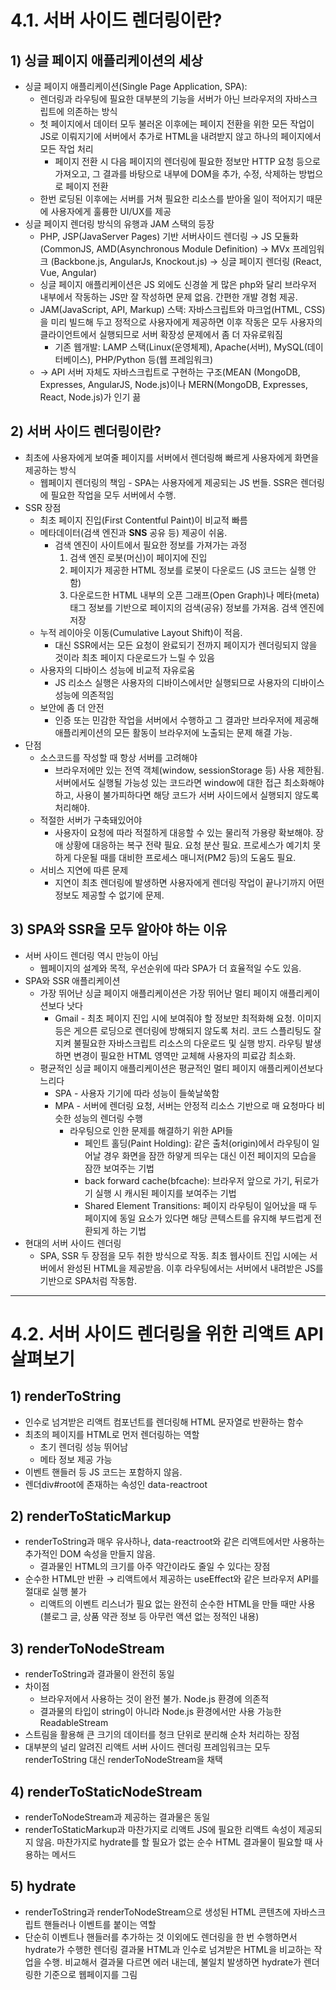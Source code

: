 # 4.1. 서버 사이드 렌더링이란?

## 1) 싱글 페이지 애플리케이션의 세상

- 싱글 페이지 애플리케이션(Single Page Application, SPA):
  - 렌더링과 라우팅에 필요한 대부분의 기능을 서버가 아닌 브라우저의 자바스크립트에 의존하는 방식
  - 첫 페이지에서 데이터 모두 불러온 이후에는 페이지 전환을 위한 모든 작업이 JS로 이뤄지기에 서버에서 추가로 HTML을 내려받지 않고 하나의 페이지에서 모든 작업 처리
    - 페이지 전환 시 다음 페이지의 렌더링에 필요한 정보만 HTTP 요청 등으로 가져오고, 그 결과를 바탕으로 <body/> 내부에 DOM을 추가, 수정, 삭제하는 방법으로 페이지 전환
  - 한번 로딩된 이후에는 서버를 거쳐 필요한 리소스를 받아올 일이 적어지기 때문에 사용자에게 훌륭한 UI/UX를 제공
- 싱글 페이지 렌더링 방식의 유행과 JAM 스택의 등장
  - PHP, JSP(JavaServer Pages) 기반 서버사이드 렌더링
    → JS 모듈화 (CommonJS, AMD(Asynchronous Module Definition)
    → MVx 프레임워크 (Backbone.js, AngularJs, Knockout.js)
    → 싱글 페이지 렌더링 (React, Vue, Angular)
  - 싱글 페이지 애플리케이션은 JS 외에도 신경쓸 게 많은 php와 달리 브라우저 내부에서 작동하는 JS만 잘 작성하면 문제 없음. 간편한 개발 경험 제공.
  - JAM(JavaScript, API, Markup) 스택: 자바스크립트와 마크업(HTML, CSS)을 미리 빌드해 두고 정적으로 사용자에게 제공하면 이후 작동은 모두 사용자의 클라이언트에서 실행되므로 서버 확장성 문제에서 좀 더 자유로워짐
    - 기존 웹개발: LAMP 스택(Linux(운영체제), Apache(서버), MySQL(데이터베이스), PHP/Python 등(웹 프레임워크)
  - → API 서버 자체도 자바스크립트로 구현하는 구조(MEAN (MongoDB, Expresses, AngularJS, Node.js)이나 MERN(MongoDB, Expresses, React, Node.js)가 인기 끎

## 2) 서버 사이드 렌더링이란?

- 최초에 사용자에게 보여줄 페이지를 서버에서 렌더링해 빠르게 사용자에게 화면을 제공하는 방식
  - 웹페이지 렌더링의 책임 - SPA는 사용자에게 제공되는 JS 번들. SSR은 렌더링에 필요한 작업을 모두 서버에서 수행.
- SSR 장점
  - 최초 페이지 진입(First Contentful Paint)이 비교적 빠름
  - 메타데이터(검색 엔진과 **SNS** 공유 등) 제공이 쉬움.
    - 검색 엔진이 사이트에서 필요한 정보를 가져가는 과정
      1. 검색 엔진 로봇(머신)이 페이지에 진입
      2. 페이지가 제공한 HTML 정보를 로봇이 다운로드 (JS 코드는 실행 안 함)
      3. 다운로드한 HTML 내부의 오픈 그래프(Open Graph)나 메타(meta) 태그 정보를 기반으로 페이지의 검색(공유) 정보를 가져옴. 검색 엔진에 저장
  - 누적 레이아웃 이동(Cumulative Layout Shift)이 적음.
    - 대신 SSR에서는 모든 요청이 완료되기 전까지 페이지가 렌더링되지 않을 것이라 최초 페이지 다운로드가 느릴 수 있음
  - 사용자의 디바이스 성능에 비교적 자유로움
    - JS 리소스 실행은 사용자의 디바이스에서만 실행되므로 사용자의 디바이스 성능에 의존적임
  - 보안에 좀 더 안전
    - 인증 또는 민감한 작업을 서버에서 수행하고 그 결과만 브라우저에 제공해 애플리케이션의 모든 활동이 브라우저에 노출되는 문제 해결 가능.
- 단점
  - 소스코드를 작성할 때 항상 서버를 고려해야
    - 브라우저에만 있는 전역 객체(window, sessionStorage 등) 사용 제한됨. 서버에서도 실행될 가능성 있는 코드라면 window에 대한 접근 최소화해야 하고, 사용이 불가피하다면 해당 코드가 서버 사이드에서 실행되지 않도록 처리해야.
  - 적절한 서버가 구축돼있어야
    - 사용자이 요청에 따라 적절하게 대응할 수 있는 물리적 가용량 확보해야. 장애 상황에 대응하는 복구 전략 필요. 요청 분산 필요. 프로세스가 예기치 못하게 다운될 때를 대비한 프로세스 매니저(PM2 등)의 도움도 필요.
  - 서비스 지연에 따른 문제
    - 지연이 최초 렌더링에 발생하면 사용자에게 렌더링 작업이 끝나기까지 어떤 정보도 제공할 수 없기에 문제.

## 3) SPA와 SSR을 모두 알아야 하는 이유

- 서버 사이드 렌더링 역시 만능이 아님
  - 웹페이지의 설계와 목적, 우선순위에 따라 SPA가 더 효율적일 수도 있음.
- SPA와 SSR 애플리케이션
  - 가장 뛰어난 싱글 페이지 애플리케이션은 가장 뛰어난 멀티 페이지 애플리케이션보다 낫다
    - Gmail - 최초 페이지 진입 시에 보여줘야 할 정보만 최적화해 요청. 이미지 등은 게으른 로딩으로 렌더링에 방해되지 않도록 처리. 코드 스플리팅도 잘 지켜 불필요한 자바스크립트 리소스의 다운로드 및 실행 방지. 라우팅 발생하면 변경이 필요한 HTML 영역만 교체해 사용자의 피료감 최소화.
  - 평균적인 싱글 페이지 애플리케이션은 평균적인 멀티 페이지 애플리케이션보다 느리다
    - SPA - 사용자 기기에 따라 성능이 들쑥날쑥함
    - MPA - 서버에 렌더링 요청, 서버는 안정적 리소스 기반으로 매 요청마다 비슷한 성능의 렌더링 수행
      - 라우팅으로 인한 문제를 해결하기 위한 API들
        - 페인트 홀딩(Paint Holding): 같은 출처(origin)에서 라우팅이 일어날 경우 화면을 잠깐 하얗게 띄우는 대신 이전 페이지의 모습을 잠깐 보여주는 기법
        - back forward cache(bfcache): 브라우저 앞으로 가기, 뒤로가기 실행 시 캐시된 페이지를 보여주는 기법
        - Shared Element Transitions: 페이지 라우팅이 일어났을 때 두 페이지에 동일 요소가 있다면 해당 콘텍스트를 유지해 부드럽게 전환되게 하는 기법
- 현대의 서버 사이드 렌더링
  - SPA, SSR 두 장점을 모두 취한 방식으로 작동. 최초 웹사이트 진입 시에는 서버에서 완성된 HTML을 제공받음. 이후 라우팅에서는 서버에서 내려받은 JS를 기반으로 SPA처럼 작동함.

---

# 4.2. 서버 사이드 렌더링을 위한 리액트 API 살펴보기

## 1) renderToString

- 인수로 넘겨받은 리액트 컴포넌트를 렌더링해 HTML 문자열로 반환하는 함수
- 최초의 페이지를 HTML로 먼저 렌더링하는 역할
  - 초기 렌더링 성능 뛰어남
  - 메타 정보 제공 가능
- 이벤트 핸들러 등 JS 코드는 포함하지 않음.
- 렌더div#root에 존재하는 속성인 data-reactroot

## 2) renderToStaticMarkup

- renderToString과 매우 유사하나, data-reactroot와 같은 리액트에서만 사용하는 추가적인 DOM 속성을 만들지 않음.
  - 결과물인 HTML의 크기를 아주 약간이라도 줄일 수 있다는 장점
- 순수한 HTML만 반환 → 리액트에서 제공하는 useEffect와 같은 브라우저 API를 절대로 실행 불가
  - 리액트의 이벤트 리스너가 필요 없는 완전히 순수한 HTML을 만들 때만 사용 (블로그 글, 상품 약관 정보 등 아무런 액션 없는 정적인 내용)

## 3) renderToNodeStream

- renderToString과 결과물이 완전히 동일
- 차이점
  - 브라우저에서 사용하는 것이 완전 불가. Node.js 환경에 의존적
  - 결과물의 타입이 string이 아니라 Node.js 환경에서만 사용 가능한 ReadableStream
- 스트림을 활용해 큰 크기의 데이터를 청크 단위로 분리해 순차 처리하는 장점
- 대부분의 널리 알려진 리액트 서버 사이드 렌더링 프레임워크는 모두 renderToString 대신 renderToNodeStream을 채택

## 4) renderToStaticNodeStream

- renderToNodeStream과 제공하는 결과물은 동일
- renderToStaticMarkup과 마찬가지로 리액트 JS에 필요한 리액트 속성이 제공되지 않음. 마찬가지로 hydrate를 할 필요가 없는 순수 HTML 결과물이 필요할 때 사용하는 메서드

## 5) hydrate

- renderToString과 renderToNodeStream으로 생성된 HTML 콘텐츠에 자바스크립트 핸들러나 이벤트를 붙이는 역할
- 단순히 이벤트나 핸들러를 추가하는 것 이외에도 렌더링을 한 번 수행하면서 hydrate가 수행한 렌더링 결과물 HTML과 인수로 넘겨받은 HTML을 비교하는 작업을 수행. 비교해서 결과물 다르면 에러 내는데, 불일치 발생하면 hydrate가 렌더링한 기준으로 웹페이지를 그림
